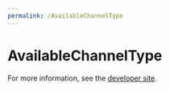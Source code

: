 ```yaml
---
permalink: /AvailableChannelType
---
```


# AvailableChannelType


For more information, see the [developer site](https://developer.openactive.io/data-model/types/availablechanneltype).

